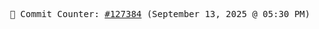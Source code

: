 <p align="center">
    <samp>
        📮 Commit Counter: <a href="https://github.com/Javascript-void0/Javascript-void0/commits/main">#127384</a> (September 13, 2025 @ 05:30 PM)
    </samp>
</p>